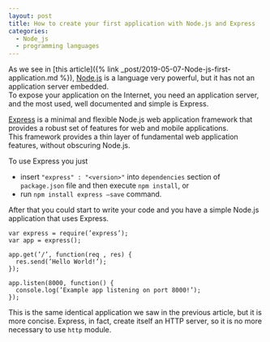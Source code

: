 ```yaml
---
layout: post
title: How to create your first application with Node.js and Express
categories:
  - Node_js
  - programming languages
---
```


As we see in [this article]({% link _post/2019-05-07-Node-js-first-application.md %}), [Node.js](https://nodejs.org/en/) is a language very powerful, but it has not an application server embedded.  
To expose your application on the Internet, you need an application server, and the most used, well documented and simple is Express.

[Express](https://expressjs.com) is a minimal and flexible Node.js web application framework that provides a robust set of features for web and mobile applications.  
This framework provides a thin layer of fundamental web application features, without obscuring Node.js.

To use Express you just
* insert `"express" : "<version>"` into `dependencies` section of `package.json` file and then execute `npm install`, or
* run `npm install express –save` command.

After that you could start to write your code and you have a simple Node.js application that uses Express.

```node
var express = require(’express’);
var app = express();

app.get(’/’, function(req , res) {
  res.send(’Hello World!’);
});

app.listen(8000, function() {
  console.log(’Example app listening on port 8000!’);
});
```

This is the same identical application we saw in the previous article, but it is more concise.
Express, in fact, create itself an HTTP server, so it is no more necessary to use `http` module.
